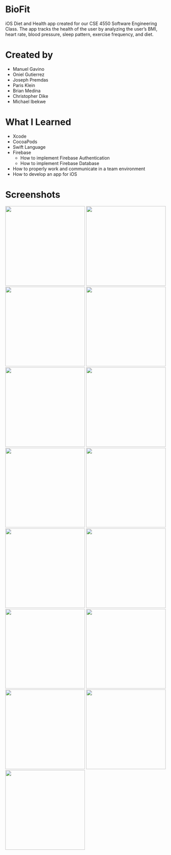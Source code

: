 # BioFit
iOS Diet and Health app created for our CSE 4550 Software Engineering Class. The app tracks the health of the user by analyzing the user’s BMI, heart rate, blood pressure, sleep pattern, exercise frequency, and diet.

# Created by
- Manuel Gavino
- Oniel Gutierrez
- Joseph Premdas
- Paris Klein
- Brian Medina
- Christopher Dike
- Michael Ibekwe

# What I Learned
- Xcode
- CocoaPods
- Swift Language
- Firebase
  - How to implement Firebase Authentication
  - How to implement Firebase Database
- How to properly work and communicate in a team environment
- How to develop an app for iOS

# Screenshots
<img src = "https://github.com/Onionie/BioFit/blob/main/Screenshots/1.png" width = "250"> <img src = "https://github.com/Onionie/BioFit/blob/main/Screenshots/2.png" width = "250"> <img src = "https://github.com/Onionie/BioFit/blob/main/Screenshots/3.png" width = "250">
<img src = "https://github.com/Onionie/BioFit/blob/main/Screenshots/4.png" width = "250"> <img src = "https://github.com/Onionie/BioFit/blob/main/Screenshots/5.png" width = "250"> <img src = "https://github.com/Onionie/BioFit/blob/main/Screenshots/6.png" width = "250">
<img src = "https://github.com/Onionie/BioFit/blob/main/Screenshots/7.png" width = "250"> <img src = "https://github.com/Onionie/BioFit/blob/main/Screenshots/8.png" width = "250"> <img src = "https://github.com/Onionie/BioFit/blob/main/Screenshots/9.png" width = "250">
<img src = "https://github.com/Onionie/BioFit/blob/main/Screenshots/10.png" width = "250"> <img src = "https://github.com/Onionie/BioFit/blob/main/Screenshots/11.png" width = "250"> <img src = "https://github.com/Onionie/BioFit/blob/main/Screenshots/12.png" width = "250">
<img src = "https://github.com/Onionie/BioFit/blob/main/Screenshots/14.png" width = "250"> <img src = "https://github.com/Onionie/BioFit/blob/main/Screenshots/15.png" width = "250"> <img src = "https://github.com/Onionie/BioFit/blob/main/Screenshots/16.png" width = "250">
